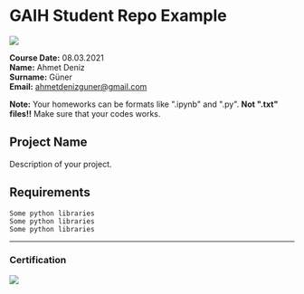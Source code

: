 # GAIH Student Repo Example
![](img/newlogo.png)

**Course Date:** 08.03.2021  
**Name:** Ahmet Deniz  
**Surname:** Güner   
**Email:** ahmetdenizguner@gmail.com  

**Note:** Your homeworks can be formats like ".ipynb" and ".py". **Not ".txt" files!!** Make sure that your codes works.  

## Project Name
Description of your project.

## Requirements
```
Some python libraries
Some python libraries
Some python libraries
```
---

### Certification
![](img/TopLearnerCertificate.png)

